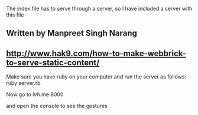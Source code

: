 The index file has to serve through a server, so I have included a server with this file

## Written by Manpreet Singh Narang
## http://www.hak9.com/how-to-make-webbrick-to-serve-static-content/

Make sure you have ruby on your computer and run the server as follows:
ruby server.rb

Now go to 
lvh.me:8000

and open the console to see the gestures